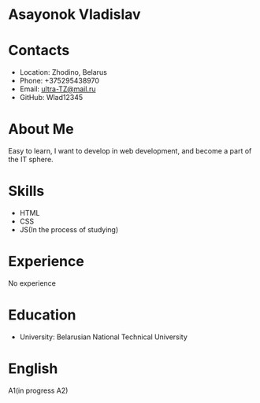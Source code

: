 # Asayonok Vladislav
# Contacts 
- Location: Zhodino, Belarus
- Phone: +375295438970
- Email: ultra-TZ@mail.ru
- GitHub: Wlad12345
# About Me
Easy to learn, I want to develop in web development, and become a part of the IT sphere.
# Skills
- HTML
- CSS
- JS(In the process of studying)
# Experience
No experience
# Education
- University: Belarusian National Technical University
# English
A1(in progress A2)
